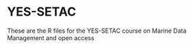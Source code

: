 # YES-SETAC
These are the R files for the YES-SETAC course on Marine Data Management and open access

